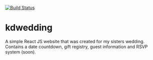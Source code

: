 [![Build Status](https://travis-ci.com/owenadley/kdwedding.svg?branch=master)](https://travis-ci.com/owenadley/kdwedding)

# kdwedding
A simple React JS website that was created for my sisters wedding. Contains a date countdown, gift registry, guest information and RSVP system (soon).
